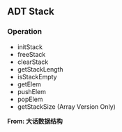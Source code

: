 ## ADT Stack

### Operation
- initStack
- freeStack
- clearStack
- getStackLength
- isStackEmpty
- getElem
- pushElem
- popElem
- getStackSize (Array Version Only)

**From: 大话数据结构**